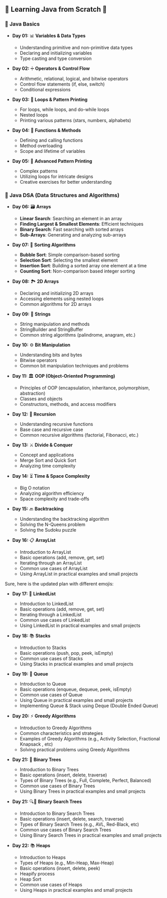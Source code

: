 
## 🌟 **Learning Java from Scratch** 🌟

### 📝 **Java Basics**

- **Day 01:** 📊 **Variables & Data Types**
  - Understanding primitive and non-primitive data types
  - Declaring and initializing variables
  - Type casting and type conversion

- **Day 02:** ➗ **Operators & Control Flow**
  - Arithmetic, relational, logical, and bitwise operators
  - Control flow statements (if, else, switch)
  - Conditional expressions

- **Day 03:** 🔄 **Loops & Pattern Printing**
  - For loops, while loops, and do-while loops
  - Nested loops
  - Printing various patterns (stars, numbers, alphabets)

- **Day 04:** 🔧 **Functions & Methods**
  - Defining and calling functions
  - Method overloading
  - Scope and lifetime of variables

- **Day 05:** 🎨 **Advanced Pattern Printing**
  - Complex patterns
  - Utilizing loops for intricate designs
  - Creative exercises for better understanding

### 🧩 **Java DSA (Data Structures and Algorithms)**

- **Day 06:** 🗃️ **Arrays**
  - **Linear Search**: Searching an element in an array
  - **Finding Largest & Smallest Elements**: Efficient techniques
  - **Binary Search**: Fast searching with sorted arrays
  - **Sub-Arrays**: Generating and analyzing sub-arrays

- **Day 07:** 🔄 **Sorting Algorithms**
  - **Bubble Sort**: Simple comparison-based sorting
  - **Selection Sort**: Selecting the smallest element
  - **Insertion Sort**: Building a sorted array one element at a time
  - **Counting Sort**: Non-comparison based integer sorting

- **Day 08:** 🏞️ **2D Arrays**
  - Declaring and initializing 2D arrays
  - Accessing elements using nested loops
  - Common algorithms for 2D arrays

- **Day 09:** 🔡 **Strings**
  - String manipulation and methods
  - StringBuilder and StringBuffer
  - Common string algorithms (palindrome, anagram, etc.)

- **Day 10:** ⚙️ **Bit Manipulation**
  - Understanding bits and bytes
  - Bitwise operators
  - Common bit manipulation techniques and problems

- **Day 11:** 🏛️ **OOP (Object-Oriented Programming)**
  - Principles of OOP (encapsulation, inheritance, polymorphism, abstraction)
  - Classes and objects
  - Constructors, methods, and access modifiers

- **Day 12:** 🔁 **Recursion**
  - Understanding recursive functions
  - Base case and recursive case
  - Common recursive algorithms (factorial, Fibonacci, etc.)

- **Day 13:** ⚔️ **Divide & Conquer**
  - Concept and applications
  - Merge Sort and Quick Sort
  - Analyzing time complexity

- **Day 14:** ⏳ **Time & Space Complexity**
  - Big O notation
  - Analyzing algorithm efficiency
  - Space complexity and trade-offs

- **Day 15:** 🔙 **Backtracking**
  - Understanding the backtracking algorithm
  - Solving the N-Queens problem
  - Solving the Sudoku puzzle

- **Day 16:** 📋 **ArrayList**
  - Introduction to ArrayList
  - Basic operations (add, remove, get, set)
  - Iterating through an ArrayList
  - Common use cases of ArrayList
  - Using ArrayList in practical examples and small projects
  
Sure, here is the updated plan with different emojis:

- **Day 17:** 🔗 **LinkedList**
  - Introduction to LinkedList
  - Basic operations (add, remove, get, set)
  - Iterating through a LinkedList
  - Common use cases of LinkedList
  - Using LinkedList in practical examples and small projects

- **Day 18:** 📚 **Stacks**
  - Introduction to Stacks
  - Basic operations (push, pop, peek, isEmpty)
  - Common use cases of Stacks
  - Using Stacks in practical examples and small projects

- **Day 19:** 🚌 **Queue**
  - Introduction to Queue
  - Basic operations (enqueue, dequeue, peek, isEmpty)
  - Common use cases of Queue
  - Using Queue in practical examples and small projects
  - Implementing Queue & Stack using Deque (Double Ended Queue)

- **Day 20:** ⚡ **Greedy Algorithms**
  - Introduction to Greedy Algorithms
  - Common characteristics and strategies
  - Examples of Greedy Algorithms (e.g., Activity Selection, Fractional Knapsack , etc)
  - Solving practical problems using Greedy Algorithms

- **Day 21:** 🌳 **Binary Trees**
  - Introduction to Binary Trees
  - Basic operations (insert, delete, traverse)
  - Types of Binary Trees (e.g., Full, Complete, Perfect, Balanced)
  - Common use cases of Binary Trees
  - Using Binary Trees in practical examples and small projects

- **Day 21:** 🔍🌳 **Binary Search Trees**
  - Introduction to Binary Search Trees
  - Basic operations (insert, delete, search, traverse)
  - Types of Binary Search Trees (e.g., AVL, Red-Black, etc)
  - Common use cases of Binary Search Trees
  - Using Binary Search Trees in practical examples and small projects

- **Day 22:** 📚 **Heaps**
  - Introduction to Heaps
  - Types of Heaps (e.g., Min-Heap, Max-Heap)
  - Basic operations (insert, delete, peek)
  - Heapify process
  - Heap Sort
  - Common use cases of Heaps
  - Using Heaps in practical examples and small projects